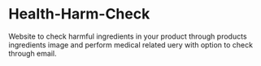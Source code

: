 # Health-Harm-Check

Website to check harmful ingredients in your product through products ingredients image and perform medical related uery with option to check through email.
